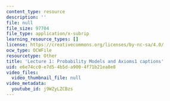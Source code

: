 ```yaml
---
content_type: resource
description: ''
file: null
file_size: 97704
file_type: application/x-subrip
learning_resource_types: []
license: https://creativecommons.org/licenses/by-nc-sa/4.0/
ocw_type: OCWFile
resourcetype: Other
title: 'Lecture 1: Probability Models and Axioms1 captions'
uid: e6e74cc0-e7d5-4b5d-a900-4f71b21ea8e8
video_files:
  video_thumbnail_file: null
video_metadata:
  youtube_id: j9WZyLZCBzs
---
```

